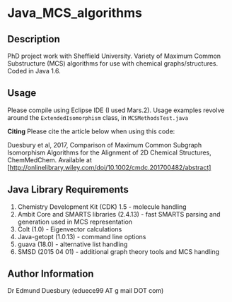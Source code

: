 Java_MCS_algorithms
===========

Description
-----------
PhD project work with Sheffield University.  Variety of Maximum Common Substructure (MCS) algorithms for use with chemical graphs/structures.  Coded in Java 1.6.



Usage
-----------
Please compile using Eclipse IDE (I used Mars.2).  Usage examples revolve around the ```ExtendedIsomorphism``` class, in ```MCSMethodsTest.java```

**Citing** 
Please cite the article below when using this code:

Duesbury et al, 2017, Comparison of Maximum Common Subgraph Isomorphism Algorithms for the Alignment of 2D Chemical Structures, ChemMedChem.  Available at [http://onlinelibrary.wiley.com/doi/10.1002/cmdc.201700482/abstract]



Java Library Requirements
------------
1. Chemistry Development Kit (CDK) 1.5 - molecule handling
2. Ambit Core and SMARTS libraries (2.4.13) - fast SMARTS parsing and generation used in MCS representation
3. Colt (1.0) - Eigenvector calculations
4. Java-getopt (1.0.13) - command line options
5. guava (18.0) - alternative list handling
6. SMSD (2015 04 01) - additional graph theory tools and MCS handling


Author Information
----------------------------------------------------
Dr Edmund Duesbury (eduece99 AT g mail DOT com)
